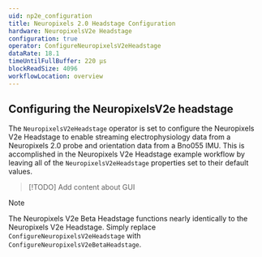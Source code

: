 ```yaml
---
uid: np2e_configuration
title: Neuropixels 2.0 Headstage Configuration
hardware: NeuropixelsV2e Headstage
configuration: true
operator: ConfigureNeuropixelsV2eHeadstage
dataRate: 18.1
timeUntilFullBuffer: 220 μs
blockReadSize: 4096
workflowLocation: overview
---
```


## Configuring the NeuropixelsV2e headstage
The `NeuropixelsV2eHeadstage` operator is set to configure the Neuropixels V2e Headstage to enable streaming electrophysiology data from a Neuropixels 2.0 probe and orientation data from a Bno055 IMU. This is accomplished in the Neuropixels V2e Headstage example workflow by leaving all of the `NeuropixelsV2eHeadstage` properties set to their default values.

> [!TODO]
> Add content about GUI

> [!NOTE]
> The Neuropixels V2e Beta Headstage functions nearly identically to the Neuropixels V2e Headstage. Simply replace `ConfigureNeuropixelsV2eHeadstage` with `ConfigureNeuropixelsV2eBetaHeadstage`.
